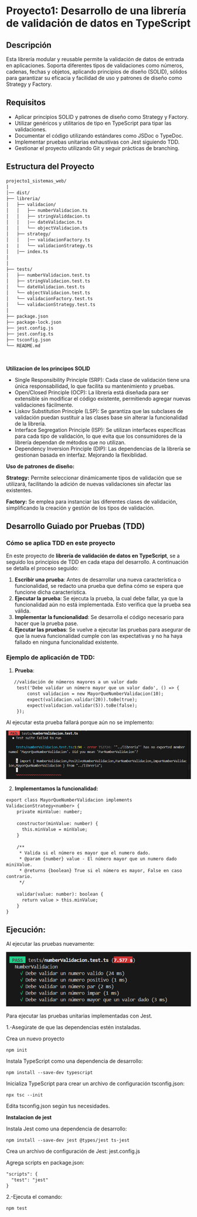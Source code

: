 # Proyecto1: Desarrollo de una librería de validación de datos en TypeScript


## Descripción

Esta librería modular y reusable permite la validación de datos de entrada en aplicaciones. Soporta diferentes tipos de validaciones como números, cadenas, fechas y objetos, aplicando principios de diseño (SOLID), sólidos para garantizar su eficacia y facilidad de uso y patrones de diseño como Strategy y Factory.

## Requisitos

- Aplicar principios SOLID y patrones de diseño como Strategy y Factory.
- Utilizar genéricos y utilitarios de tipo en TypeScript para tipar las validaciones.
- Documentar el código utilizando estándares como JSDoc o TypeDoc.
- Implementar pruebas unitarias exhaustivas con Jest siguiendo TDD.
- Gestionar el proyecto utilizando Git y seguir prácticas de branching.

## Estructura del Proyecto

```
projecto1_sistemas_web/
|
│── dist/
├── libreria/
│   ├── validacion/
│   │   ├── numberValidacion.ts
│   │   ├── stringValiddacion.ts
│   │   |── dateValidacion.ts
│   │   └── objectValidacion.ts
│   ├── strategy/
│   │   |── validacionFactory.ts
|   |   └── validacionStrategy.ts
│   |── index.ts
│   
│
├── tests/
│   ├── numberValidacion.test.ts
│   ├── stringValidacion.test.ts
│   └── dateValidacion.test.ts
│   └── objectValidacion.test.ts
│   └── validacionFactory.test.ts
│   └── validacionStrategy.test.ts
│
├── package.json
├── package-lock.json
├── jest.config.js
├── jest.config.ts
├── tsconfig.json
└── README.md



```
**Utilizacion de los principos SOLID**

- Single Responsibility Principle (SRP): Cada clase de validación tiene una única responsabilidad, lo que facilita su mantenimiento y pruebas.
- Open/Closed Principle (OCP): La librería está diseñada para ser extensible sin modificar el código existente, permitiendo agregar nuevas validaciones fácilmente.
- Liskov Substitution Principle (LSP): Se garantiza que las subclases de validación puedan sustituir a las clases base sin alterar la funcionalidad de la librería.
- Interface Segregation Principle (ISP): Se utilizan interfaces específicas para cada tipo de validación, lo que evita que los consumidores de la librería dependan de métodos que no utilizan.
- Dependency Inversion Principle (DIP): Las dependencias de la librería se gestionan basada en interfaz. Mejorando la flexiblidad.

**Uso de patrones de diseño:**

**Strategy:** Permite seleccionar dinámicamente tipos de validación que se utilizará, facilitando la adición de nuevas validaciones sin afectar las existentes.

**Factory:** Se emplea para instanciar las diferentes clases de validación, simplificando la creación y gestión de los tipos de validación.

## Desarrollo Guiado por Pruebas (TDD)

### Cómo se aplica TDD en este proyecto

En este proyecto de **librería de validación de datos en TypeScript**, se a seguido los principios de TDD en cada etapa del desarrollo. A continuación se detalla el proceso seguido:

1. **Escribir una prueba**: Antes de desarrollar una nueva característica o funcionalidad, se redacto una prueba que defina cómo se espera que funcione dicha característica.
2. **Ejecutar la prueba**: Se ejecuta la prueba, la cual debe fallar, ya que la funcionalidad aún no está implementada. Esto verifica que la prueba sea válida.
3. **Implementar la funcionalidad**: Se desarrolla el código necesario para hacer que la prueba pase. 
4. **Ejecutar las pruebas**: Se vuelve a ejecutar las pruebas para asegurar de que la nueva funcionalidad cumple con las expectativas y no ha haya fallado en  ninguna funcionalidad existente.

### Ejemplo de aplicación de TDD:

1. **Prueba**:

```
   //validación de números mayores a un valor dado
    test('Debe validar un número mayor que un valor dado', () => {
        const validacion = new MayorQueNumberValidacion(10);
        expect(validacion.validar(20)).toBe(true);
        expect(validacion.validar(5)).toBe(false);
    });
```
Al ejecutar esta prueba fallará porque aún no se implemento:

![](error.PNG)

2. **Implementamos la funcionalidad:** 

```
export class MayorQueNumberValidacion implements ValidacionStrategy<number> {
    private minValue: number;
  
    constructor(minValue: number) {
      this.minValue = minValue;
    }
    
    /**
     * Valida si el número es mayor que el numero dado.
     * @param {number} value - El número mayor que un numero dado miniValue.
     * @returns {boolean} True si el número es mayor, False en caso contrario.
     */

    validar(value: number): boolean {
      return value > this.minValue;
    }
}
```
## **Ejecución:**

Al ejecutar las pruebas nuevamente:

![](exito.PNG)



Para ejecutar las pruebas unitarias  implementadas con Jest.

1.-Asegúrate de que las dependencias estén instaladas.

Crea un nuevo proyecto

```
npm init
```
Instala TypeScript como una dependencia de desarrollo:

```
npm install --save-dev typescript
```
Inicializa TypeScript para crear un archivo de configuración tsconfig.json:

```
npx tsc --init
```
Edita tsconfig.json según tus necesidades. 

**Instalacion de jest**

Instala Jest como una dependencia de desarrollo:

```
npm install --save-dev jest @types/jest ts-jest
```
Crea un archivo de configuración de Jest: 
jest.config.js

Agrega scripts en package.json:

```
"scripts": {
  "test": "jest"
}
```

2.-Ejecuta el comando:

```
npm test
```